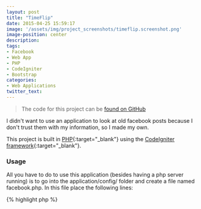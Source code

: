 ```yaml
---
layout: post
title: "TimeFlip"
date: 2015-04-25 15:59:17
image: '/assets/img/project_screenshots/timeflip.screenshot.png'
image-position: center
description:
tags:
- Facebook
- Web App
- PHP
- CodeIgniter
- Bootstrap
categories:
- Web Applications
twitter_text:
---
```

> The code for this project can be <a href="https://github.com/scaperoth/TimeFlip">found on GitHub</a>

I didn't want to use an application to look at old facebook posts because I don't trust them with my information, so I made my own.

This project is built in [PHP](http://php.net){:target="_blank"} using the [CodeIgniter framework](http://www.codeigniter.com/){:target="_blank"}.

### Usage

All you have to do to use this application (besides having a php server running) is to go into the application/config/ folder and create a file named facebook.php. In this file place the following lines:

{% highlight php %}

<?php

$config['appId'] = {app ID};
$config['secret'] = {secret app key};
$config['facebook']['redirect_url'] = 'http://localhost/TimeFlip/flip';
$config['facebook']['permissions'] = array(
    'public_profile ',
    'user_photos',
    'user_posts',
    'user_status',
);

{% endhighlight %}

the app id and secret come from the [Facebook Developer pages](https://developers.facebook.com/)